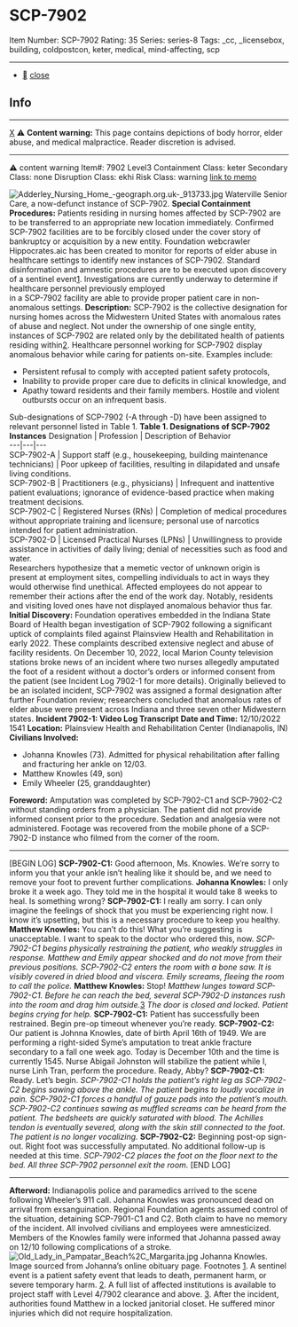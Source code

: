 # SCP-7902
Item Number: SCP-7902
Rating: 35
Series: series-8
Tags: _cc, _licensebox, building, coldpostcon, keter, medical, mind-affecting, scp

---

  * [](javascript:;)
[close](javascript:;)
## Info
* * *
[X](javascript:;)
⚠️ **Content warning:** This page contains depictions of body horror, elder abuse, and medical malpractice. Reader discretion is advised.
* * *

⚠️ content warning 
Item#: 7902
Level3
Containment Class:
keter
Secondary Class:
none
Disruption Class:
ekhi
Risk Class:
warning
[link to memo](/classification-committee-memo)  

![Adderley_Nursing_Home_-_geograph.org.uk_-_913733.jpg](https://upload.wikimedia.org/wikipedia/commons/4/4e/Adderley_Nursing_Home_-_geograph.org.uk_-_913733.jpg)
Waterville Senior Care, a now-defunct instance of SCP-7902.
**Special Containment Procedures:** Patients residing in nursing homes affected by SCP-7902 are to be transferred to an appropriate new location immediately.
Confirmed SCP-7902 facilities are to be forcibly closed under the cover story of bankruptcy or acquisition by a new entity.
Foundation webcrawler Hippocrates.aic has been created to monitor for reports of elder abuse in healthcare settings to identify new instances of SCP-7902. Standard disinformation and amnestic procedures are to be executed upon discovery of a sentinel event[1](javascript:;).
Investigations are currently underway to determine if healthcare personnel previously employed  
in a SCP-7902 facility are able to provide proper patient care in non-anomalous settings.
**Description:** SCP-7902 is the collective designation for nursing homes across the Midwestern United States with anomalous rates of abuse and neglect. Not under the ownership of one single entity, instances of SCP-7902 are related only by the debilitated health of patients residing within[2](javascript:;).
Healthcare personnel working for SCP-7902 display anomalous behavior while caring for patients on-site. Examples include:
  * Persistent refusal to comply with accepted patient safety protocols,
  * Inability to provide proper care due to deficits in clinical knowledge, and
  * Apathy toward residents and their family members. Hostile and violent outbursts occur on an infrequent basis.

Sub-designations of SCP-7902 (-A through -D) have been assigned to relevant personnel listed in Table 1.
**Table 1. Designations of SCP-7902 Instances**
Designation | Profession | Description of Behavior  
---|---|---  
SCP-7902-A | Support staff (e.g., housekeeping, building maintenance technicians) | Poor upkeep of facilities, resulting in dilapidated and unsafe living conditions.  
SCP-7902-B | Practitioners (e.g., physicians) | Infrequent and inattentive patient evaluations; ignorance of evidence-based practice when making treatment decisions.  
SCP-7902-C | Registered Nurses (RNs) | Completion of medical procedures without appropriate training and licensure; personal use of narcotics intended for patient administration.  
SCP-7902-D | Licensed Practical Nurses (LPNs) | Unwillingness to provide assistance in activities of daily living; denial of necessities such as food and water.  
Researchers hypothesize that a memetic vector of unknown origin is present at employment sites, compelling individuals to act in ways they would otherwise find unethical. Affected employees do not appear to remember their actions after the end of the work day.
Notably, residents and visiting loved ones have not displayed anomalous behavior thus far.
**Initial Discovery:** Foundation operatives embedded in the Indiana State Board of Health began investigation of SCP-7902 following a significant uptick of complaints filed against Plainsview Health and Rehabilitation in early 2022. These complaints described extensive neglect and abuse of facility residents.
On December 10, 2022, local Marion County television stations broke news of an incident where two nurses allegedly amputated the foot of a resident without a doctor’s orders or informed consent from the patient (see Incident Log 7902-1 for more details).
Originally believed to be an isolated incident, SCP-7902 was assigned a formal designation after further Foundation review; researchers concluded that anomalous rates of elder abuse were present across Indiana and three seven other Midwestern states.
**Incident 7902-1: Video Log Transcript**
**Date and Time:** 12/10/2022 1541
**Location:** Plainsview Health and Rehabilitation Center (Indianapolis, IN)
**Civilians Involved:**
  * Johanna Knowles (73). Admitted for physical rehabilitation after falling and fracturing her ankle on 12/03.
  * Matthew Knowles (49, son)
  * Emily Wheeler (25, granddaughter)

**Foreword:** Amputation was completed by SCP-7902-C1 and SCP-7902-C2 without standing orders from a physician. The patient did not provide informed consent prior to the procedure. Sedation and analgesia were not administered.
Footage was recovered from the mobile phone of a SCP-7902-D instance who filmed from the corner of the room.
* * *
[BEGIN LOG]
**SCP-7902-C1:** Good afternoon, Ms. Knowles. We’re sorry to inform you that your ankle isn’t healing like it should be, and we need to remove your foot to prevent further complications.
**Johanna Knowles:** I only broke it a week ago. They told me in the hospital it would take 8 weeks to heal. Is something wrong?
**SCP-7902-C1:** I really am sorry. I can only imagine the feelings of shock that you must be experiencing right now. I know it’s upsetting, but this is a necessary procedure to keep you healthy.
**Matthew Knowles:** You can’t do this! What you’re suggesting is unacceptable. I want to speak to the doctor who ordered this, now.
_SCP-7902-C1 begins physically restraining the patient, who weakly struggles in response. Matthew and Emily appear shocked and do not move from their previous positions._
_SCP-7902-C2 enters the room with a bone saw. It is visibly covered in dried blood and viscera. Emily screams, fleeing the room to call the police._
**Matthew Knowles:** Stop!
_Matthew lunges toward SCP-7902-C1. Before he can reach the bed, several SCP-7902-D instances rush into the room and drag him outside._[3](javascript:;)
_The door is closed and locked. Patient begins crying for help._
**SCP-7902-C1:** Patient has successfully been restrained. Begin pre-op timeout whenever you’re ready.
**SCP-7902-C2:** Our patient is Johnna Knowles, date of birth April 16th of 1949. We are performing a right-sided Syme’s amputation to treat ankle fracture secondary to a fall one week ago. Today is December 10th and the time is currently 1545. Nurse Abigail Johnston will stabilize the patient while I, nurse Linh Tran, perform the procedure. Ready, Abby?
**SCP-7902-C1:** Ready. Let’s begin.
_SCP-7902-C1 holds the patient’s right leg as SCP-7902-C2 begins sawing above the ankle._
_The patient begins to loudly vocalize in pain. SCP-7902-C1 forces a handful of gauze pads into the patient’s mouth._
_SCP-7902-C2 continues sawing as muffled screams can be heard from the patient. The bedsheets are quickly saturated with blood._
_The Achilles tendon is eventually severed, along with the skin still connected to the foot. The patient is no longer vocalizing._
**SCP-7902-C2:** Beginning post-op sign-out. Right foot was successfully amputated. No additional follow-up is needed at this time.
_SCP-7902-C2 places the foot on the floor next to the bed. All three SCP-7902 personnel exit the room._
[END LOG]
* * *
**Afterword:** Indianapolis police and paramedics arrived to the scene following Wheeler’s 911 call. Johanna Knowles was pronounced dead on arrival from exsanguination.
Regional Foundation agents assumed control of the situation, detaining SCP-7901-C1 and C2. Both claim to have no memory of the incident.
All involved civilians and employees were amnesticized. Members of the Knowles family were informed that Johanna passed away on 12/10 following complications of a stroke.
![Old_Lady_in_Pampatar_Beach%2C_Margarita.jpg](https://upload.wikimedia.org/wikipedia/commons/0/07/Old_Lady_in_Pampatar_Beach%2C_Margarita.jpg)
Johanna Knowles. Image sourced from Johanna’s online obituary page.
Footnotes
[1](javascript:;). A sentinel event is a patient safety event that leads to death, permanent harm, or severe temporary harm.
[2](javascript:;). A full list of affected institutions is available to project staff with Level 4/7902 clearance and above.
[3](javascript:;). After the incident, authorities found Matthew in a locked janitorial closet. He suffered minor injuries which did not require hospitalization.